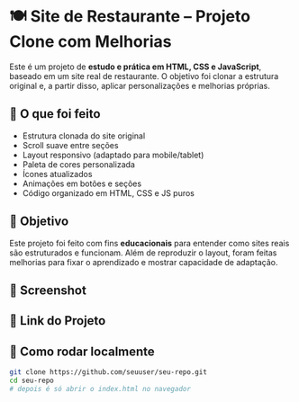 # 🍽️ Site de Restaurante – Projeto Clone com Melhorias

Este é um projeto de **estudo e prática em HTML, CSS e JavaScript**, baseado em um site real de restaurante. O objetivo foi clonar a estrutura original e, a partir disso, aplicar personalizações e melhorias próprias.

## 🚀 O que foi feito

- Estrutura clonada do site original
- Scroll suave entre seções
- Layout responsivo (adaptado para mobile/tablet)
- Paleta de cores personalizada
- Ícones atualizados
- Animações em botões e seções
- Código organizado em HTML, CSS e JS puros

## 🧠 Objetivo

Este projeto foi feito com fins **educacionais** para entender como sites reais são estruturados e funcionam. Além de reproduzir o layout, foram feitas melhorias para fixar o aprendizado e mostrar capacidade de adaptação.

## 📸 Screenshot


## 🔗 Link do Projeto


## 📁 Como rodar localmente

```bash
git clone https://github.com/seuuser/seu-repo.git
cd seu-repo
# depois é só abrir o index.html no navegador

